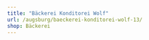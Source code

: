 ```yaml
---
title: "Bäckerei Konditorei Wolf"
url: /augsburg/baeckerei-konditorei-wolf-13/
shop: Bäckerei
---
```


